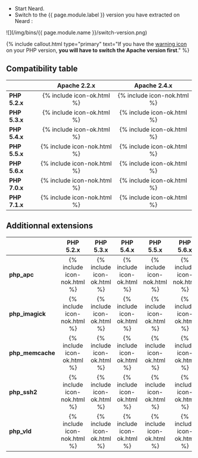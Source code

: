* Start Neard.
* Switch to the {{ page.module.label }} version you have extracted on Neard :

![](/img/bins/{{ page.module.name }}/switch-version.png)

{% include callout.html type="primary" text="If you have the [warning icon](/doc/faq/#warning-icon-in-apache--php-versions-menu-) on your PHP version, **you will have to switch the Apache version first**." %}

## Compatibility table

|               | Apache 2.2.x                | Apache 2.4.x                |
| ------------- |:---------------------------:|:---------------------------:|
| **PHP 5.2.x** | {% include icon-ok.html %}  | {% include icon-nok.html %} |
| **PHP 5.3.x** | {% include icon-ok.html %}  | {% include icon-ok.html %}  |
| **PHP 5.4.x** | {% include icon-ok.html %}  | {% include icon-ok.html %}  |
| **PHP 5.5.x** | {% include icon-nok.html %} | {% include icon-ok.html %}  |
| **PHP 5.6.x** | {% include icon-nok.html %} | {% include icon-ok.html %}  |
| **PHP 7.0.x** | {% include icon-nok.html %} | {% include icon-ok.html %}  |
| **PHP 7.1.x** | {% include icon-nok.html %} | {% include icon-ok.html %}  |

## Additionnal extensions

|                  | PHP 5.2.x                   | PHP 5.3.x                  | PHP 5.4.x                  | PHP 5.5.x                   | PHP 5.6.x                   | PHP 7.x.x                   |
| ---------------- |:---------------------------:|:--------------------------:|:--------------------------:|:---------------------------:|:---------------------------:|:---------------------------:|
| **php_apc**      | {% include icon-nok.html %} | {% include icon-ok.html %} | {% include icon-ok.html %} | {% include icon-nok.html %} | {% include icon-nok.html %} | {% include icon-nok.html %} |
| **php_imagick**  | {% include icon-nok.html %} | {% include icon-ok.html %} | {% include icon-ok.html %} | {% include icon-ok.html %}  | {% include icon-ok.html %}  | {% include icon-ok.html %}  |
| **php_memcache** | {% include icon-ok.html %}  | {% include icon-ok.html %} | {% include icon-ok.html %} | {% include icon-ok.html %}  | {% include icon-ok.html %}  | {% include icon-ok.html %}  |
| **php_ssh2**     | {% include icon-nok.html %} | {% include icon-ok.html %} | {% include icon-ok.html %} | {% include icon-ok.html %}  | {% include icon-ok.html %}  | {% include icon-ok.html %}  |
| **php_vld**      | {% include icon-nok.html %} | {% include icon-ok.html %} | {% include icon-ok.html %} | {% include icon-ok.html %}  | {% include icon-ok.html %}  | {% include icon-nok.html %} |
